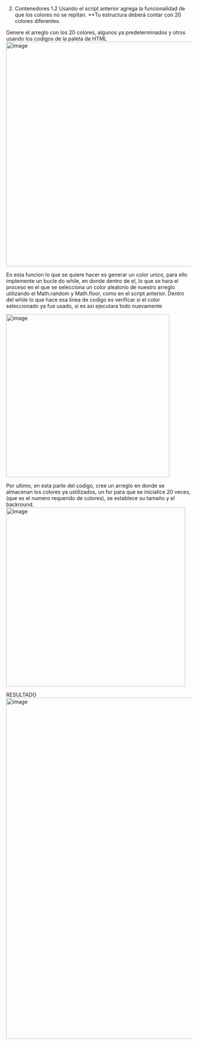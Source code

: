 2. Contenedores 1.2
   Usando el script anterior agrega la funcionalidad de que los colores no se repitan.
**Tu estructura deberá contar con 20 colores diferentes.

Genere el arreglo con los 20 colores, algunos ya predeterminados y otros usando los codigos de la paleta de HTML
<img width="610" alt="image" src="https://github.com/CoralCastillo/Topicos/assets/158122504/eb74b0d1-7099-4c32-80b5-11bc9e41cd93">


En esta funcion lo que se quiere hacer es generar un color unico, para ello implemente un bucle do while, en donde dentro de el, lo que 
se hara el proceso en el que se selecciona un color aleatorio de nuestro arreglo utilizando el Math.random y Math.floor, como 
en el script anterior. Dentro del while lo que hace esa linea de codigo es verificar si el color seleccionado ya fue usado, si es asi 
ejecutara todo nuevamente

<img width="443" alt="image" src="https://github.com/CoralCastillo/Topicos/assets/158122504/5de18521-253a-48fb-9194-6e22e1c129f1">

Por ultimo, en esta parte del codigo, cree un arreglo en donde se almacenan los colores ya ustilizados, un for para que se inicialice
20 veces, (que es el numero requerido de colores), se establece su tamaño y el backround.
<img width="486" alt="image" src="https://github.com/CoralCastillo/Topicos/assets/158122504/bc330ce1-6125-4caf-b999-7aac07eec1da">


RESULTADO 
<img width="926" alt="image" src="https://github.com/CoralCastillo/Topicos/assets/158122504/88c94b13-3fd9-458e-9553-a54188111ee2">
